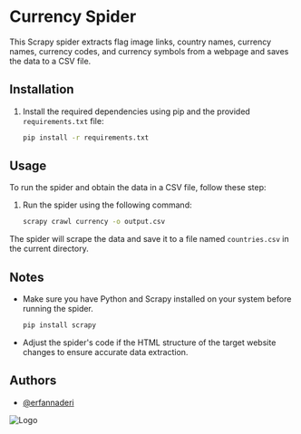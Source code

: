 
# Currency Spider

This Scrapy spider extracts flag image links, country names, currency names, currency codes, and currency symbols from a webpage and saves the data to a CSV file.

## Installation



1. Install the required dependencies using pip and the provided `requirements.txt` file:

    ```bash
    pip install -r requirements.txt
    ```

## Usage

To run the spider and obtain the data in a CSV file, follow these step:

1. Run the spider using the following command:
   ```bash
   scrapy crawl currency -o output.csv

   ```

The spider will scrape the data and save it to a file named `countries.csv` in the current directory.

## Notes

- Make sure you have Python and Scrapy installed on your system before running the spider.
  ```bash
  pip install scrapy
   ```
- Adjust the spider's code if the HTML structure of the target website changes to ensure accurate data extraction.

## Authors

- [@erfannaderi](https://github.com/erfannaderi)


![Logo](https://github.com/erfannaderi/daneshkar/blob/main/erfan-high-resolution-logo.png?raw=true)